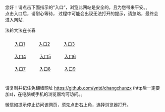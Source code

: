 您好！请点击下面指示的“入口”，浏览此网站是安全的，且为您带来平安。。 <br/>
点击入口后，请耐心等待， 过程中可能会出现无法打开的提示，请忽略，最终会进入网站. </br>

法轮大法在长春<br/>
<div style="padding:10px"><a style="margin:20px" target="_blank" href="https://dffb7v91y0tky.cloudfront.net/2Qpsp?qalfijau" id="ccLink1" rel="nofollow">入口1</a> <a target="_blank" style="margin:20px" href="https://d1wrfj2nkh5erq.cloudfront.net/2Qpsp?zpzxmi" id="ccLink2" rel="nofollow">入口2</a> <a style="margin:20px" target="_blank" href="https://d2dmgzvon7ajoz.cloudfront.net/2Qpsp?wdlaj" id="ccLink3" rel="nofollow">入口3</a></div>

<div style="padding:10px" ><a style="margin:20px" target="_blank" href="https://dffb7v91y0tky.cloudfront.net/2Qpsp?qalfijau" id="ccLink4" rel="nofollow">入口4</a> <a style="margin:20px" href="https://d1wrfj2nkh5erq.cloudfront.net/2Qpsp?zpzxmi" target="_blank" id="ccLink5" rel="nofollow">入口5</a> <a style="margin:20px" href="https://d2dmgzvon7ajoz.cloudfront.net/2Qpsp?wdlaj" target="_blank" id="ccLink6" rel="nofollow">入口6</a></div>

<div style="padding:10px"><a style="margin:20px" target="_blank" href="https://dffb7v91y0tky.cloudfront.net/2Qpsp?qalfijau" id="ccLink7" rel="nofollow">入口7</a> <a style="margin:20px" href="https://d1wrfj2nkh5erq.cloudfront.net/2Qpsp?zpzxmi" target="_blank" id="ccLink8" rel="nofollow">入口8</a> <a style="margin:20px" target="_blank" href="https://d2dmgzvon7ajoz.cloudfront.net/2Qpsp?wdlaj" id="ccLink9" rel="nofollow">入口9</a></div>

<br/>



请复制并记住免翻墙网址 https://github.com/yntd/changchunzx (http后一定要加s)，在电脑或手机的浏览器均可访问。。<br/>

微信如提示停止访问该网页，须先点击右上角，选择浏览器打开。
